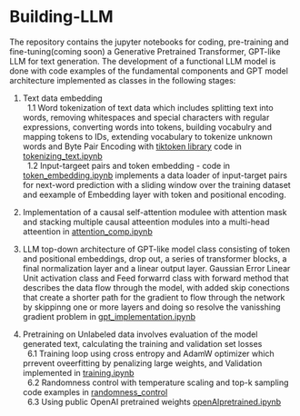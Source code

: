 # Building-LLM

The repository contains the jupyter notebooks for coding, pre-training and fine-tuning(coming soon) a Generative Pretrained Transformer, GPT-like LLM for text generation. The development of a functional LLM model is done with code examples of the fundamental components and GPT model architecture implemented as classes in the following stages:


1. Text data embedding <br>
&nbsp; 1.1 Word tokenization of text data which includes splitting text into words, removing whitespaces and special characters  with regular expressions, converting words into tokens, building vocabulry and mapping tokens to IDs, extending vocabulary to tokenize unknown words and Byte Pair Encoding with [tiktoken library](https://github.com/openai/tiktoken) code in [tokenizing_text.ipynb](https://github.com/elliemci/building-LLM/blob/main/tokenizing_text.ipynb) <br>
&nbsp; 1.2 Input-targeet pairs and token embedding - code in [token_embedding.ipynb](https://github.com/elliemci/building-LLM/blob/main/token_embedding.ipynb) implements a data loader of input-target pairs for next-word prediction with a sliding window over the training dataset and eexample of Embedding layer with token and positional encoding. <br>

4. Implementation of a causal self-attention modulee with attention mask and stacking multiple causal atteention modules into a multi-head atteention in [attention_comp.ipynb](https://github.com/elliemci/building-LLM/blob/main/attention_comp.ipynb) <br>

5. LLM top-down architecture of GPT-like model class consisting  of token and positional embeddings, drop out, a series of transformer blocks, a final normalization layer and a linear output layer. Gaussian Error Linear Unit activation class and Feed forwarrd class with forward method that describes the data flow through the model, with added skip conections that create a shorter path for the gradient to flow through the network by skippinng one or more layers and doing so resolve the vanisshing gradient problem in [gpt_implementation.ipynb](https://github.com/elliemci/building-LLM/blob/main/gpt_implementation.ipynb) <br>

6. Pretraining on Unlabeled data involves evaluation of the model generated text, calculating the training and validation set losses  <br>
&nbsp; 6.1 Training loop using cross entropy and AdamW optimizer which prrevent oveerfitting by penalizing large weights, and Validation implemented in [training.ipynb](https://github.com/elliemci/building-LLM/blob/main/training.ipynb) <br>
&nbsp; 6.2 Randomness control with temperature scaling and top-k sampling code examples in [randomness_control](https://github.com/elliemci/building-LLM/blob/main/randomness_control.ipynb) <br>
&nbsp; 6.3 Using public OpenAI pretrained weights [openAIpretrained.ipynb](https://github.com/elliemci/building-LLM/blob/main/opeenAIpretrained.ipynb) <br>
